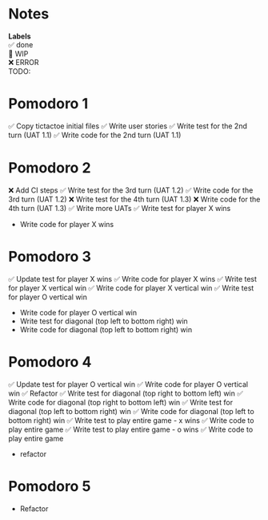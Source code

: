 # Notes

**Labels**  
✅ done  
🚧 WIP  
❌ ERROR  
TODO:


# Pomodoro 1
✅ Copy tictactoe initial files
✅ Write user stories
✅ Write test for the 2nd turn (UAT 1.1)
✅ Write code for the 2nd turn (UAT 1.1)

# Pomodoro 2
❌ Add CI steps
✅ Write test for the 3rd turn (UAT 1.2)
✅ Write code for the 3rd turn (UAT 1.2)
❌ Write test for the 4th turn (UAT 1.3)
❌ Write code for the 4th turn (UAT 1.3)
✅ Write more UATs
✅ Write test for player X wins
- Write code for player X wins

# Pomodoro 3
✅ Update test for player X wins
✅ Write code for player X wins
✅ Write test for player X vertical win
✅ Write code for player X vertical win
✅ Write test for player O vertical win
- Write code for player O vertical win
- Write test for diagonal (top left to bottom right) win
- Write code for diagonal (top left to bottom right) win

# Pomodoro 4
✅ Update test for player O vertical win
✅ Write code for player O vertical win
✅ Refactor
✅ Write test for diagonal (top right to bottom left) win
✅ Write code for diagonal (top right to bottom left) win
✅ Write test for diagonal (top left to bottom right) win
✅ Write code for diagonal (top left to bottom right) win
✅ Write test to play entire game - x wins
✅ Write code to play entire game
✅ Write test to play entire game - o wins
✅ Write code to play entire game
- refactor

# Pomodoro 5
- Refactor